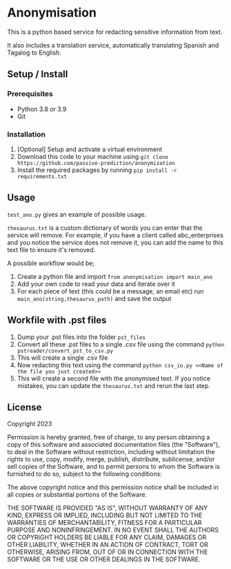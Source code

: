 # Anonymisation

This is a python based service for redacting sensitive information from text. 

It also includes a translation service, automatically translating Spanish and Tagalog to English. 

## Setup / Install 
### Prerequisites  
* Python 3.8 or 3.9  
* Git 

### Installation  
1. [Optional] Setup and activate a virtual environment 
2. Download this code to your machine using `git clone https://github.com/passive-prediction/anonymization`
3. Install the required packages by running `pip install -r requirements.txt`


## Usage 

`test_ano.py` gives an example of possible usage. 

`thesaurus.txt` is a custom dictionary of words you can enter that the service will remove. For example, if you have a client called abc_enterprises and you notice the service does not remove it, you can add the name to this text file to ensure it's removed. 


A possible workflow would be;

 1. Create a python file and import `from anonymisation import main_ano`
 2. Add your own code to read your data and iterate over it 
 3. For each piece of text (this could be a message, an email etc) run `main_ano(string,thesaurus_path)` and save the output
 
## Workfile with .pst files 
1. Dump your .pst files into the folder `pst_files`
2. Convert all these .pst files to a single .csv file using the command `python pstreader/convert_pst_to_csv.py` 
3. This will create a single .csv file
4. Now redacting this text using the command `python csv_io.py <<Name of the file you just created>>` 
5. This will create a second file with the anonymised text. If you notice mistakes, you can update the `thesaurus.txt` and rerun the last step. 

 
 
## License 
Copyright 2023 

Permission is hereby granted, free of charge, to any person obtaining a copy of this software and associated documentation files (the "Software"), to deal in the Software without restriction, including without limitation the rights to use, copy, modify, merge, publish, distribute, sublicense, and/or sell copies of the Software, and to permit persons to whom the Software is furnished to do so, subject to the following conditions:

The above copyright notice and this permission notice shall be included in all copies or substantial portions of the Software.

THE SOFTWARE IS PROVIDED "AS IS", WITHOUT WARRANTY OF ANY KIND, EXPRESS OR IMPLIED, INCLUDING BUT NOT LIMITED TO THE WARRANTIES OF MERCHANTABILITY, FITNESS FOR A PARTICULAR PURPOSE AND NONINFRINGEMENT. IN NO EVENT SHALL THE AUTHORS OR COPYRIGHT HOLDERS BE LIABLE FOR ANY CLAIM, DAMAGES OR OTHER LIABILITY, WHETHER IN AN ACTION OF CONTRACT, TORT OR OTHERWISE, ARISING FROM, OUT OF OR IN CONNECTION WITH THE SOFTWARE OR THE USE OR OTHER DEALINGS IN THE SOFTWARE.
